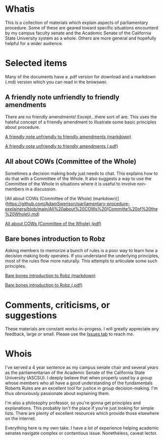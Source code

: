# Whatis

This is a collection of materials which explain aspects of parliamentary procedure. Some of these are geared toward specific situations encounterd by my campus faculty senate and the Academic Senate of the California State University system as a whole. Others are more general and hopefully helpful for a wider audience.



# Selected items
Many of the documents have a .pdf version for download and a markdown (.md) version which you can read in the browswer.


## A friendly note unfriendly to friendly amendments

There are no friendly amendments! Except...there sort of are. This uses the hateful concept of a friendly amendment to illustrate some basic principles about procedure.

[A friendly note unfriendly to friendly amendments (markdown)](https://github.com/AdamSwenson/parliamentary-procedure-explainers/blob/main/A%20friendly%20note%20unfriendly%20to%20friendly%20amendments.md)

[A friendly note unfriendly to friendly amendments (.pdf)](https://github.com/AdamSwenson/parliamentary-procedure-explainers/blob/main/A%20friendly%20note%20unfriendly%20to%20friendly%20amendments.pdf)



## All about COWs (Committee of the Whole)

Sometimes a decision making body just needs to chat. This explains how to do that with a Committee of the Whole. It also suggests a way to use the Committee of the Whole in situations where it is useful to involve non-members in a discussion.

[All about COWs (Committee of the Whole) (markdown)](https://github.com/AdamSwenson/parliamentary-procedure-explainers/blob/main/All%20about%20COWs%20(Committe%20of%20the%20Whole\).md)

[All about COWs (Committee of the Whole) (pdf)](https://github.com/AdamSwenson/parliamentary-procedure-explainers/blob/main/All%20about%20COWs%20(Committe%20of%20the%20Whole).pdf)


## Bare bones introduction to Robz

Asking members to memorize a bunch of rules is a poor way to learn how a decision making body operates. If you understand the underlying principles, most of the rules flow more naturally. This attempts to articulate some such principles. 

[Bare bones introduction to Robz (markdown)](https://github.com/AdamSwenson/parliamentary-procedure-explainers/blob/main/Bare%20bones%20introduction%20to%20Robz.md)


[Bare bones introduction to Robz (.pdf)](https://github.com/AdamSwenson/parliamentary-procedure-explainers/blob/main/Bare%20bones%20introduction%20to%20Robz.pdf)



# Comments, criticisms, or suggestions

These materials are constant works-in-progess. I will greatly appreciate any feedback, large or small. Please use the [Issues tab](https://github.com/AdamSwenson/parliamentary-procedure-explainers/issues) to reach me.  


# Whois
I've served a 4 year sentence as my campus senate chair and several years as the parliamentarian of the Academic Senate of the California State University (ASCSU). I deeply believe that when properly used by a group whose members who all have a good understanding of the fundamentals Roberts Rules are an excellent tool for justice in group decision-making. I'm thus obnoxiously passionate about explaining them. 

I'm also a philosophy professor, so you're gonna get principles and explanations. This probably isn't the place if you're just looking for simple lists. There are plenty of excellent resources which provide those elsewhere on the internet. 

Everything here is my own take. I have a lot of experience helping academic senates navigate complex or contentious issue. Nonetheless, caveat lector. 



